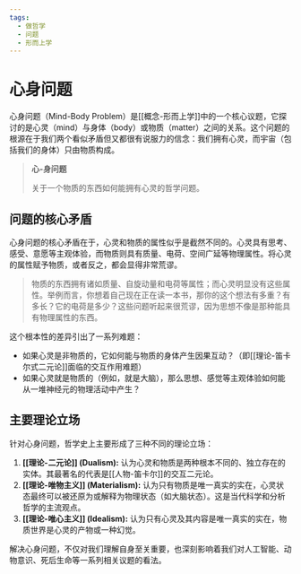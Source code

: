```yaml
---
tags:
  - 做哲学
  - 问题
  - 形而上学
---
```


# 心身问题

心身问题（Mind-Body Problem）是[[概念-形而上学]]中的一个核心议题，它探讨的是心灵（mind）与身体（body）或物质（matter）之间的关系。这个问题的根源在于我们两个看似矛盾但又都很有说服力的信念：我们拥有心灵，而宇宙（包括我们的身体）只由物质构成。

> **心-身问题**
>
> 关于一个物质的东西如何能拥有心灵的哲学问题。

## 问题的核心矛盾

心身问题的核心矛盾在于，心灵和物质的属性似乎是截然不同的。心灵具有思考、感受、意愿等主观体验，而物质则具有质量、电荷、空间广延等物理属性。将心灵的属性赋予物质，或者反之，都会显得非常荒谬。

> 物质的东西拥有诸如质量、自旋动量和电荷等属性；而心灵明显没有这些属性。举例而言，你想着自己现在正在读一本书，那你的这个想法有多重？有多长？它的电荷是多少？这些问题听起来很荒谬，因为思想不像是那种能具有物理属性的东西。

这个根本性的差异引出了一系列难题：
*   如果心灵是非物质的，它如何能与物质的身体产生因果互动？（即[[理论-笛卡尔式二元论]]面临的交互作用难题）
*   如果心灵就是物质的（例如，就是大脑），那么思想、感觉等主观体验如何能从一堆神经元的物理活动中产生？

## 主要理论立场

针对心身问题，哲学史上主要形成了三种不同的理论立场：

1.  **[[理论-二元论]] (Dualism):** 认为心灵和物质是两种根本不同的、独立存在的实体。其最著名的代表是[[人物-笛卡尔]]的交互二元论。
2.  **[[理论-唯物主义]] (Materialism):** 认为只有物质是唯一真实的实在，心灵状态最终可以被还原为或解释为物理状态（如大脑状态）。这是当代科学和分析哲学的主流观点。
3.  **[[理论-唯心主义]] (Idealism):** 认为只有心灵及其内容是唯一真实的实在，物质世界是心灵的产物或一种幻觉。

解决心身问题，不仅对我们理解自身至关重要，也深刻影响着我们对人工智能、动物意识、死后生命等一系列相关议题的看法。
